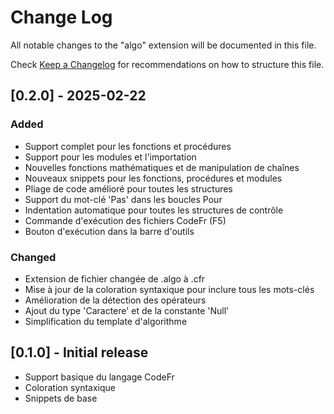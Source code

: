 # Change Log

All notable changes to the "algo" extension will be documented in this file.

Check [Keep a Changelog](http://keepachangelog.com/) for recommendations on how to structure this file.

## [0.2.0] - 2025-02-22
### Added
- Support complet pour les fonctions et procédures
- Support pour les modules et l'importation
- Nouvelles fonctions mathématiques et de manipulation de chaînes
- Nouveaux snippets pour les fonctions, procédures et modules
- Pliage de code amélioré pour toutes les structures
- Support du mot-clé 'Pas' dans les boucles Pour
- Indentation automatique pour toutes les structures de contrôle
- Commande d'exécution des fichiers CodeFr (F5)
- Bouton d'exécution dans la barre d'outils

### Changed
- Extension de fichier changée de .algo à .cfr
- Mise à jour de la coloration syntaxique pour inclure tous les mots-clés
- Amélioration de la détection des opérateurs
- Ajout du type 'Caractere' et de la constante 'Null'
- Simplification du template d'algorithme

## [0.1.0] - Initial release
- Support basique du langage CodeFr
- Coloration syntaxique
- Snippets de base